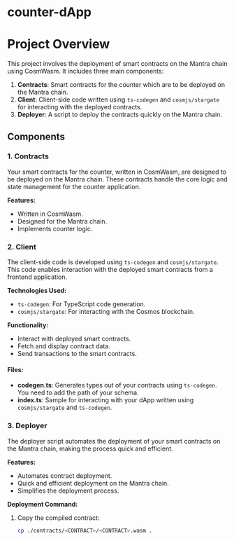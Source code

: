 # counter-dApp

# Project Overview

This project involves the deployment of smart contracts on the Mantra chain using CosmWasm. It includes three main components:

1. **Contracts**: Smart contracts for the counter which are to be deployed on the Mantra chain.
2. **Client**: Client-side code written using `ts-codegen` and `cosmjs/stargate` for interacting with the deployed contracts.
3. **Deployer**: A script to deploy the contracts quickly on the Mantra chain.

## Components

### 1. Contracts

Your smart contracts for the counter, written in CosmWasm, are designed to be deployed on the Mantra chain. These contracts handle the core logic and state management for the counter application.

**Features:**
- Written in CosmWasm.
- Designed for the Mantra chain.
- Implements counter logic.

### 2. Client

The client-side code is developed using `ts-codegen` and `cosmjs/stargate`. This code enables interaction with the deployed smart contracts from a frontend application.

**Technologies Used:**
- `ts-codegen`: For TypeScript code generation.
- `cosmjs/stargate`: For interacting with the Cosmos blockchain.

**Functionality:**
- Interact with deployed smart contracts.
- Fetch and display contract data.
- Send transactions to the smart contracts.

#### Files:
- **codegen.ts**: Generates types out of your contracts using `ts-codegen`. You need to add the path of your schema.
- **index.ts**: Sample for interacting with your dApp written using `cosmjs/stargate` and `ts-codegen`.

### 3. Deployer

The deployer script automates the deployment of your smart contracts on the Mantra chain, making the process quick and efficient.

**Features:**
- Automates contract deployment.
- Quick and efficient deployment on the Mantra chain.
- Simplifies the deployment process.

**Deployment Command:**
1. Copy the compiled contract:
   ```bash
   cp ./contracts/<CONTRACT>/<CONTRACT>.wasm .


